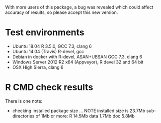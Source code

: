 With more users of this package, a bug was revealed which could affect accuracy of results, so please accept this new version.

# Test environments
* Ubuntu 18.04 R 3.5.0, GCC 7.3, clang 6
* Ubuntu 14.04 (Travis) R-devel, gcc
* Debian in docker with R-devel, ASAN+UBSAN GCC 7.3, clang 6
* Windows Server 2012 R2 x64 (Appveyor), R devel 32 and 64 bit
* OSX High Sierra, clang 6

# R CMD check results

There is one note:

* checking installed package size ... NOTE
  installed size is 23.7Mb
  sub-directories of 1Mb or more:
    R     14.5Mb
    data   1.7Mb
    doc    5.8Mb

